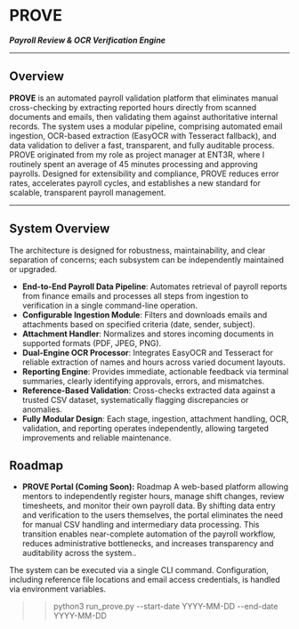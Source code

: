 # PROVE  
_**Payroll Review & OCR Verification Engine**_

---

## Overview

**PROVE** is an automated payroll validation platform that eliminates manual cross-checking by extracting reported hours directly from scanned documents and emails, then validating them against authoritative internal records. The system uses a modular pipeline, comprising automated email ingestion, OCR-based extraction (EasyOCR with Tesseract fallback), and data validation to deliver a fast, transparent, and fully auditable process. PROVE originated from my role as project manager at ENT3R, where I routinely spent an average of 45 minutes processing and approving payrolls. Designed for extensibility and compliance, PROVE reduces error rates, accelerates payroll cycles, and establishes a new standard for scalable, transparent payroll management.

---

## System Overview

The architecture is designed for robustness, maintainability, and clear separation of concerns; each subsystem can be independently maintained or upgraded.
- **End-to-End Payroll Data Pipeline**: Automates retrieval of payroll reports from finance emails and processes all steps from ingestion to verification in a single command-line operation.
- **Configurable Ingestion Module**: Filters and downloads emails and attachments based on specified criteria (date, sender, subject).
-	**Attachment Handler**: Normalizes and stores incoming documents in supported formats (PDF, JPEG, PNG).
-	**Dual-Engine OCR Processor**: Integrates EasyOCR and Tesseract for reliable extraction of names and hours across varied document layouts.
-	**Reporting Engine**: Provides immediate, actionable feedback via terminal summaries, clearly identifying approvals, errors, and mismatches.
-	**Reference-Based Validation**: Cross-checks extracted data against a trusted CSV dataset, systematically flagging discrepancies or anomalies.
-	**Fully Modular Design**: Each stage, ingestion, attachment handling, OCR, validation, and reporting operates independently, allowing targeted improvements and reliable maintenance.

 
## Roadmap

- **PROVE Portal (Coming Soon):** Roadmap
A web-based platform allowing mentors to independently register hours, manage shift changes, review timesheets, and monitor their own payroll data. By shifting data entry and verification to the users themselves, the portal eliminates the need for manual CSV handling and intermediary data processing. This transition enables near-complete automation of the payroll workflow, reduces administrative bottlenecks, and increases transparency and auditability across the system..



>
The system can be executed via a single CLI command. Configuration, including reference file locations and email access credentials, is handled via environment variables.
>>python3 run_prove.py --start-date YYYY-MM-DD --end-date YYYY-MM-DD
>



